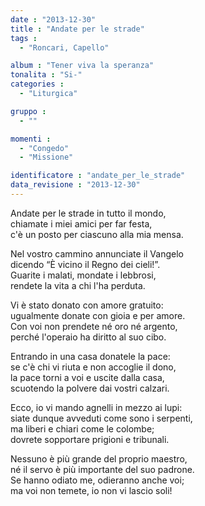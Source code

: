 ```yaml
---
date : "2013-12-30"
title : "Andate per le strade"
tags : 
  - "Roncari, Capello"

album : "Tener viva la speranza"
tonalita : "Si-"
categories : 
  - "Liturgica"

gruppo : 
  - ""

momenti : 
  - "Congedo"
  - "Missione"

identificatore : "andate_per_le_strade"
data_revisione : "2013-12-30"
---
```

  
  
 Andate per le strade in tutto il mondo,  
chiamate i miei amici per far festa,  
c'è un posto per ciascuno alla mia mensa.  
  
   
Nel vostro cammino annunciate il Vangelo   
dicendo “È vicino il Regno dei cieli!”.  
Guarite i malati, mondate i lebbrosi,  
rendete la vita a chi l'ha perduta.  
  
  
  
Vi è stato donato con amore gratuito:   
ugualmente donate con gioia e per amore.   
Con voi non prendete né oro né argento,   
perché l'operaio ha diritto al suo cibo.  
  
  
  
Entrando in una casa donatele la pace:   
se c'è chi vi riuta e non accoglie il dono,   
la pace torni a voi e uscite dalla casa,   
scuotendo la polvere dai vostri calzari.  
  
  
  
Ecco, io vi mando agnelli in mezzo ai lupi:   
siate dunque avveduti come sono i serpenti,   
ma liberi e chiari come le colombe;   
dovrete sopportare prigioni e tribunali.  
  
  
  
Nessuno è più grande del proprio maestro,   
né il servo è più importante del suo padrone.   
Se hanno odiato me, odieranno anche voi;   
ma voi non temete, io non vi lascio soli!  
  
  
  
